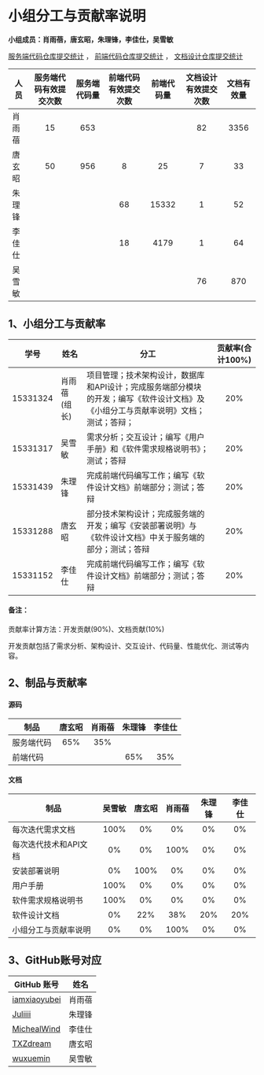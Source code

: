# 小组分工与贡献率说明
**小组成员：肖雨蓓，唐玄昭，朱理锋，李佳仕，吴雪敏**

[服务端代码仓库提交统计](https://github.com/SYSU-ActivityPlusPC/service-end/graphs/contributors) ， [前端代码仓库提交统计](https://github.com/SYSU-ActivityPlusPC/front-end/graphs/contributors) ， [文档设计仓库提交统计](https://github.com/SYSU-ActivityPlusPC/document/graphs/contributors)

|人员|服务端代码有效提交次数|服务端代码量|前端代码有效提交次数|前端代码量|文档设计有效提交次数|文档有效量|
|--|:--:|:--:|:--:|:--:|:--:|:--:|
|肖雨蓓|15|653|||82|3356|
|唐玄昭|50|956|8|25|7|33|
|朱理锋|||68|15332|1|52|
|李佳仕|||18|4179|1|64|
|吴雪敏|||||76|870|

## 1、小组分工与贡献率
|学号|姓名|分工|贡献率(合计100%)|
|--|--|--|:--:|
|15331324|肖雨蓓(组长)|项目管理；技术架构设计，数据库和API设计；完成服务端部分模块的开发；编写《软件设计文档》及《小组分工与贡献率说明》文档；测试；答辩；|20%|
|15331317|吴雪敏|需求分析；交互设计；编写《用户手册》和《软件需求规格说明书》；测试；答辩|20%|
|15331439|朱理锋|完成前端代码编写工作；编写《软件设计文档》前端部分；测试；答辩|20%|
|15331288|唐玄昭|部分技术架构设计；完成服务端的开发；编写《安装部署说明》与《软件设计文档》中关于服务端的部分；测试；答辩|20%|
|15331152|李佳仕|完成前端代码编写工作；编写《软件设计文档》前端部分；测试；答辩|20%|

#### 备注：
贡献率计算方法：开发贡献(90%)、文档贡献(10%)

开发贡献包括了需求分析、架构设计、交互设计、代码量、性能优化、测试等内容。

## 2、制品与贡献率
#### 源码
|制品|唐玄昭|肖雨蓓|朱理锋|李佳仕|
|--|:--:|:--:|:--:|:--:|
|服务端代码|65%|35%|||
|前端代码|||65%|35%|

#### 文档
|制品|吴雪敏|唐玄昭|肖雨蓓|朱理锋|李佳仕|
|--|:--:|:--:|:--:|:--:|:--:|
|每次迭代需求文档|100%|0%|0%|0%|0%|
|每次迭代技术和API文档|0%|0%|100%|0%|0%|
|安装部署说明|0%|100%|0%|0%|0%|
|用户手册|100%|0%|0%|0%|0%|
|软件需求规格说明书|100%|0%|0%|0%|0%|
|软件设计文档|0%|22%|38%|20%|20%|
|小组分工与贡献率说明|0%|0%|100%|0%|0%|

## 3、GitHub账号对应
| GitHub 账号                               | 姓名   |
| --------------------------------------- | ---- |
| [iamxiaoyubei](https://github.com/iamxiaoyubei)     | 肖雨蓓  |
| [Juliiii](https://github.com/Juliiii)     | 朱理锋  |
| [MichealWind](https://github.com/MichealWind) | 李佳仕  |
| [TXZdream](https://github.com/TXZdream)   | 唐玄昭  |
| [wuxuemin](https://github.com/wuxuemin)|吴雪敏|

